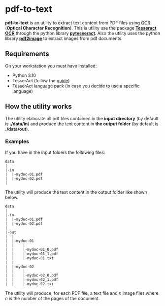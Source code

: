 # pdf-to-text
**pdf-to-text** is an utility to extract text content from PDF files using [OCR](https://en.wikipedia.org/wiki/Optical_character_recognition) (**Optical Character Recognition**).
This is utility use the package [**Tesseract OCR**](https://github.com/tesseract-ocr/tesseract) through the python library [**pytesseract**](https://pypi.org/project/pytesseract/). Also the utility uses the python library [**pdf2image**](https://pypi.org/project/pdf2image/) to extract images from pdf documents.

## Requirements
On your workstation you must have installed:
- Python 3.10
- TesserAct (follow the [guide](https://tesseract-ocr.github.io/tessdoc/Installation.html))
- TesserAct language pack (in case you decide to use a specific language)

## How the utility works

The utility elaborate all pdf files contained in the **input directory** (by default is **./data/in**) and produce the text content in **the output folder** (by default is **./data/out**).

### Examples

If you have in the input folders the following files:

```
data
|
|-in
|  |-mydoc-01.pdf
|  |-mydoc-02.pdf
|
```

The utility will produce the text content in the output folder like shown below.

```
data
|
|-in
|  |-mydoc-01.pdf
|  |-mydoc-02.pdf
|
|-out
|  |
|  |-mydoc-01
|  |    |
|  |    |-mydoc-01_0.pdf
|  |    |-mydoc-01_1.pdf
|  |    |-mydoc-01.txt
|  |    
|  |-mydoc-02
|  |    |
|  |    |-mydoc-02_0.pdf
|  |    |-mydoc-02_1.pdf
|  |    |-mydoc-02.txt
```

The utility will produce, for each PDF file, a text file and *n* image files where *n* is the number of the pages of the document.
